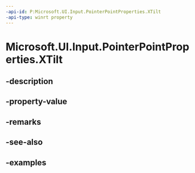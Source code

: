```yaml
---
-api-id: P:Microsoft.UI.Input.PointerPointProperties.XTilt
-api-type: winrt property
---
```


# Microsoft.UI.Input.PointerPointProperties.XTilt

<!--
public float XTilt { get; }
-->


## -description

## -property-value

## -remarks

## -see-also

## -examples


